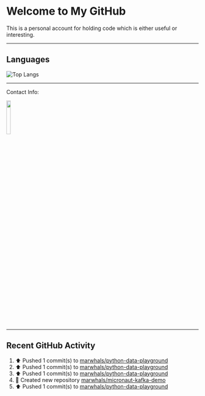 # Welcome to My GitHub

This is a personal account for holding code which is either useful or interesting.

---
## Languages

![Top Langs](https://github-readme-stats.vercel.app/api/top-langs/?username=marwhals&layout=compact&bg_color=282c34&text_color=ffffff&title_color=ff5733)

---
Contact Info:

<a href="https://www.linkedin.com/in/marjanmubarok/">
  <img src="https://upload.wikimedia.org/wikipedia/commons/0/01/LinkedIn_Logo.svg" width="15%">
</a>

---

## Recent GitHub Activity

<!--RECENT_ACTIVITY:start-->
1. ⬆️ Pushed 1 commit(s) to [marwhals/python-data-playground](https://github.com/marwhals/python-data-playground)<br>
2. ⬆️ Pushed 1 commit(s) to [marwhals/python-data-playground](https://github.com/marwhals/python-data-playground)<br>
3. ⬆️ Pushed 1 commit(s) to [marwhals/python-data-playground](https://github.com/marwhals/python-data-playground)<br>
4. 📔 Created new repository [marwhals/micronaut-kafka-demo](https://github.com/marwhals/micronaut-kafka-demo)<br>
5. ⬆️ Pushed 1 commit(s) to [marwhals/python-data-playground](https://github.com/marwhals/python-data-playground)<br>
<!--RECENT_ACTIVITY:end-->
